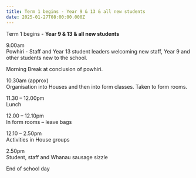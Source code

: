 ```yaml
---
title: Term 1 begins - Year 9 & 13 & all new students
date: 2025-01-27T08:00:00.000Z
---
```

Term 1 begins - **Year 9 & 13 & all new students**

9.00am  
Powhiri - Staff and Year 13 student leaders welcoming new staff, Year 9 and other students new to the school.

Morning Break at conclusion of powhiri.

10.30am (approx)  
Organisation into Houses and then into form classes. Taken to form rooms.

11.30 – 12.00pm  
Lunch

12.00 – 12.10pm  
In form rooms – leave bags

12.10 – 2.50pm  
Activities in House groups

2.50pm  
Student, staff and Whanau sausage sizzle

End of school day
